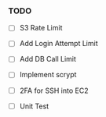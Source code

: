 ### TODO
- [ ] S3 Rate Limit
- [ ] Add Login Attempt Limit
- [ ] Add DB Call Limit
- [ ] Implement scrypt
- [ ] 2FA for SSH into EC2
- [ ] Unit Test


